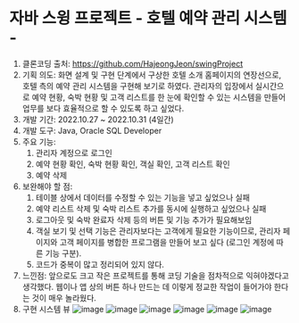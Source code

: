 # 자바 스윙 프로젝트 - 호텔 예약 관리 시스템 -
1. 클론코딩 출처: https://github.com/HajeongJeon/swingProject
2. 기획 의도: 화면 설계 및 구현 단계에서 구상한 호텔 소개 홈페이지의 연장선으로, 호텔 측의 예약 관리 시스템을 구현해 보기로 하였다. 관리자의 입장에서 실시간으로 예약 현황, 숙박 현황 및 고객 리스트를 한 눈에 확인할 수 있는 시스템을 만들어 업무를 보다 효율적으로 할 수 있도록 하고 싶었다.
3. 개발 기간: 2022.10.27 ~ 2022.10.31 (4일간)
4. 개발 도구: Java, Oracle SQL Developer
5. 주요 기능:
   1) 관리자 계정으로 로그인
   2) 예약 현황 확인, 숙박 현황 확인, 객실 확인, 고객 리스트 확인
   3) 예약 삭제
6. 보완해야 할 점:
   1) 테이블 상에서 데이터를 수정할 수 있는 기능을 넣고 싶었으나 실패
   2) 예약 리스트 삭제 및 숙박 리스트 추가를 동시에 실행하고 싶었으나 실패
   3) 로그아웃 및 숙박 완료자 삭제 등의 버튼 및 기능 추가가 필요해보임
   4) 객실 보기 및 선택 기능은 관리자보다는 고객에게 필요한 기능이므로, 관리자 페이지와 고객 페이지를 병합한 프로그램을 만들어 보고 싶다 (로그인 계정에 따른 기능 구분).
   5) 코드가 중복이 많고 정리되어 있지 않다.
7. 느낀점: 앞으로도 크고 작은 프로젝트를 통해 코딩 기술을 점차적으로 익혀야겠다고 생각했다. 웹이나 앱 상의 버튼 하나 만드는 데 이렇게 정교한 작업이 들어가야 한다는 것이 매우 놀라웠다.
8. 구현 시스템 뷰
![image](https://user-images.githubusercontent.com/114123373/199413458-ed0ef3f0-8e1b-415f-b9f8-60d180880698.png)
![image](https://user-images.githubusercontent.com/114123373/199413514-1e6dd79a-6d17-4b07-b05f-94c34eddbdb8.png)
![image](https://user-images.githubusercontent.com/114123373/199413568-f044f52d-732f-404c-9f2d-4f7a0a2acf8a.png)
![image](https://user-images.githubusercontent.com/114123373/199413649-a11e955d-f93e-4d0d-8938-d62468ece751.png)
![image](https://user-images.githubusercontent.com/114123373/199413798-9f9b28ef-68ae-4d17-9891-93c37f46a666.png)
![image](https://user-images.githubusercontent.com/114123373/199413870-136e4e8c-1669-4f07-97b3-5f528a5f0318.png)
